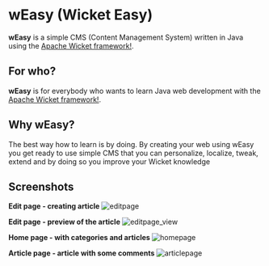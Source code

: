 # wEasy (Wicket Easy)
**wEasy** is a simple CMS (Content Management System) written in Java using the [Apache Wicket framework!](http://wicket.apache.org/).

## For who?
**wEasy** is for everybody who wants to learn Java web development with the [Apache Wicket framework!](http://wicket.apache.org/).

## Why wEasy?
The best way how to learn is by doing. By creating your web using wEasy you get ready to use simple CMS that you can personalize, localize, tweak, extend and by doing so you improve your Wicket knowledge

## Screenshots

**Edit page - creating article**
![editpage](https://cloud.githubusercontent.com/assets/3948892/9992685/f8273b76-6073-11e5-8443-1d3c19b0e3da.png)

**Edit page - preview of the article**
![editpage_view](https://cloud.githubusercontent.com/assets/3948892/9992727/2e251824-6074-11e5-958f-eb87b63524cf.png)

**Home page - with categories and articles**
![homepage](https://cloud.githubusercontent.com/assets/3948892/9992636/9e1314c0-6073-11e5-8a8c-8bbbe29ad22b.png)

**Article page - article with some comments**
![articlepage](https://cloud.githubusercontent.com/assets/3948892/9992670/ddfd3142-6073-11e5-92c8-5dfce7882262.png)